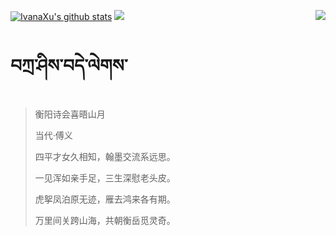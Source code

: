 [![IvanaXu's github stats](https://github-readme-stats.vercel.app/api?username=IvanaXu&show_icons=true&theme=vue-dark)](https://github.com/anuraghazra/github-readme-stats)
<img align="right" src="https://github-readme-stats.vercel.app/api/top-langs/?username=IvanaXu&langs_count=7&theme=graywhite" />
<img src="https://github-readme-stats.vercel.app/api/wakatime?username=IvanaXu&layout=compact&langs_count=6&theme=vue-dark&&custom_title=Programming Times(Jul 29 2021-)" />
# བཀྲ་ཤིས་བདེ་ལེགས་
> 衡阳诗会喜晤山月
>
> 当代·傅义
>
> 四平才女久相知，翰墨交流系远思。
> 
> 一见浑如亲手足，三生深慰老头皮。
> 
> 虎挐凤泊原无迹，雁去鸿来各有期。
> 
> 万里间关跨山海，共朝衡岳觅灵奇。